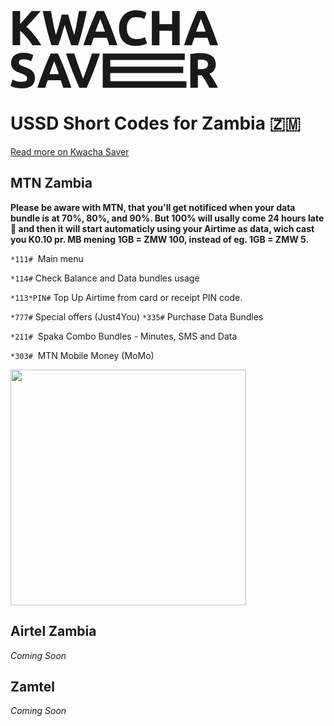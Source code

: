 <a href="https://kwacha.webflow.io?from=github.com" target="_blank" alt="Kwacha Saver 🇿🇲">
<svg width="332" height="125" viewBox="0 0 332 125" fill="none" xmlns="http://www.w3.org/2000/svg">
<path d="M35.0289 55.9462C33.9439 54.1576 32.6523 52.2375 31.154 50.1859C29.7073 48.0817 28.1057 46.0037 26.3491 43.9521C24.6441 41.8479 22.8616 39.8489 21.0017 37.955C19.1417 36.0086 17.2817 34.2989 15.4218 32.826V55.9462H3.33203V1.26254H15.4218V21.9366C18.5734 18.5698 21.725 15.0715 24.8766 11.4418C28.0798 7.75935 31.0506 4.36628 33.7889 1.26254H48.1261C44.4578 5.68142 40.7638 9.94249 37.0438 14.0457C33.3756 18.149 29.5007 22.2785 25.4191 26.4344C29.7073 30.0642 33.8406 34.3779 37.8188 39.3754C41.8487 44.373 45.6978 49.8966 49.3661 55.9462H35.0289Z" fill="currentColor"/>
<path d="M92.3462 7.10178C92.9662 9.25861 93.6378 11.7048 94.3611 14.4403C95.1361 17.1232 95.9369 19.9113 96.7636 22.8046C97.6419 25.6979 98.5202 28.5912 99.3985 31.4845C100.277 34.3779 101.129 37.0607 101.956 39.5332C102.628 36.8503 103.299 33.9307 103.971 30.7744C104.694 27.618 105.366 24.3565 105.986 20.9897C106.606 17.6229 107.2 14.2825 107.768 10.9683C108.388 7.60153 108.957 4.36628 109.473 1.26254H122.028C120.22 10.4159 118.127 19.7009 115.751 29.1173C113.426 38.5337 110.894 47.4767 108.156 55.9462H97.0736C95.2653 50.8961 93.5087 45.6092 91.8037 40.0856C90.0987 34.5094 88.4196 28.9332 86.7663 23.357C85.113 28.9332 83.4597 34.5094 81.8064 40.0856C80.1531 45.6092 78.4223 50.8961 76.614 55.9462H65.5317C62.7935 47.4767 60.236 38.5337 57.8594 29.1173C55.5345 19.7009 53.4678 10.4159 51.6595 1.26254H64.7568C65.2734 4.36628 65.8417 7.60153 66.4617 10.9683C67.0817 14.2825 67.7275 17.6229 68.3992 20.9897C69.0708 24.3565 69.7425 27.618 70.4141 30.7744C71.1375 33.9307 71.8608 36.8503 72.5841 39.5332C73.5141 36.9555 74.4182 34.22 75.2965 31.3267C76.1749 28.4334 77.0273 25.5401 77.854 22.6468C78.6806 19.7535 79.4298 16.9654 80.1014 14.2825C80.8248 11.5996 81.4706 9.20601 82.0389 7.10178H92.3462Z" fill="currentColor"/>
<path d="M158.006 55.9462C157.438 54.0524 156.792 52.106 156.069 50.107C155.397 48.108 154.725 46.1089 154.054 44.1099H133.129C132.457 46.1089 131.76 48.108 131.037 50.107C130.365 52.106 129.745 54.0524 129.177 55.9462H116.622C118.637 50.0544 120.549 44.6097 122.357 39.6121C124.165 34.6146 125.922 29.9064 127.627 25.4875C129.383 21.0686 131.088 16.8864 132.742 12.941C134.447 8.94298 136.203 5.05015 138.012 1.26254H149.559C151.315 5.05015 153.046 8.94298 154.751 12.941C156.456 16.8864 158.161 21.0686 159.866 25.4875C161.623 29.9064 163.405 34.6146 165.213 39.6121C167.022 44.6097 168.933 50.0544 170.948 55.9462H158.006ZM143.514 13.6512C143.256 14.4403 142.868 15.5187 142.351 16.8864C141.835 18.2542 141.241 19.8324 140.569 21.621C139.897 23.4096 139.148 25.3823 138.322 27.5391C137.547 29.6959 136.746 31.958 135.919 34.3253H151.186C150.36 31.958 149.559 29.6959 148.784 27.5391C148.009 25.3823 147.26 23.4096 146.536 21.621C145.865 19.8324 145.271 18.2542 144.754 16.8864C144.237 15.5187 143.824 14.4403 143.514 13.6512Z" fill="currentColor"/>
<path d="M200.422 57.0509C191.69 57.0509 185.026 54.5785 180.427 49.6335C175.881 44.6886 173.607 37.6657 173.607 28.5649C173.607 24.0408 174.305 20.0165 175.7 16.4919C177.095 12.9147 179.007 9.91619 181.435 7.49632C183.863 5.02385 186.756 3.15635 190.115 1.89381C193.473 0.63127 197.115 0 201.042 0C203.315 0 205.382 0.18412 207.242 0.552362C209.102 0.867996 210.729 1.26254 212.124 1.73599C213.519 2.15684 214.682 2.60399 215.612 3.07744C216.542 3.55089 217.213 3.91913 217.627 4.18216L214.139 14.1246C212.486 13.2303 210.548 12.4676 208.327 11.8363C206.157 11.205 203.677 10.8894 200.887 10.8894C199.027 10.8894 197.193 11.205 195.385 11.8363C193.628 12.4676 192.052 13.4934 190.657 14.9137C189.314 16.2815 188.229 18.0701 187.402 20.2795C186.576 22.489 186.162 25.1719 186.162 28.3282C186.162 30.8533 186.421 33.2205 186.937 35.43C187.506 37.5868 188.384 39.4543 189.572 41.0325C190.812 42.6107 192.414 43.8732 194.377 44.8201C196.34 45.7144 198.717 46.1615 201.507 46.1615C203.264 46.1615 204.839 46.0563 206.234 45.8459C207.629 45.6355 208.869 45.3988 209.954 45.1357C211.039 44.8201 211.995 44.4782 212.822 44.1099C213.648 43.7417 214.397 43.3997 215.069 43.0841L218.402 52.9477C216.697 53.9998 214.294 54.9467 211.194 55.7884C208.094 56.6301 204.504 57.0509 200.422 57.0509Z" fill="currentColor"/>
<path d="M258.58 1.26254H270.669V55.9462H258.58V32.7471H238.275V55.9462H226.185V1.26254H238.275V22.1733H258.58V1.26254Z" fill="currentColor"/>
<path d="M319.057 55.9462C318.489 54.0524 317.843 52.106 317.12 50.107C316.448 48.108 315.777 46.1089 315.105 44.1099H294.18C293.509 46.1089 292.811 48.108 292.088 50.107C291.416 52.106 290.796 54.0524 290.228 55.9462H277.673C279.688 50.0544 281.6 44.6097 283.408 39.6121C285.216 34.6146 286.973 29.9064 288.678 25.4875C290.435 21.0686 292.14 16.8864 293.793 12.941C295.498 8.94298 297.255 5.05015 299.063 1.26254H310.61C312.367 5.05015 314.098 8.94298 315.802 12.941C317.507 16.8864 319.212 21.0686 320.917 25.4875C322.674 29.9064 324.456 34.6146 326.265 39.6121C328.073 44.6097 329.985 50.0544 332 55.9462H319.057ZM304.565 13.6512C304.307 14.4403 303.919 15.5187 303.403 16.8864C302.886 18.2542 302.292 19.8324 301.62 21.621C300.949 23.4096 300.199 25.3823 299.373 27.5391C298.598 29.6959 297.797 31.958 296.97 34.3253H312.238C311.411 31.958 310.61 29.6959 309.835 27.5391C309.06 25.3823 308.311 23.4096 307.588 21.621C306.916 19.8324 306.322 18.2542 305.805 16.8864C305.288 15.5187 304.875 14.4403 304.565 13.6512Z" fill="currentColor"/>
<path d="M17.9796 114.505C19.6846 114.505 21.0796 114.374 22.1645 114.111C23.3012 113.795 24.2053 113.4 24.877 112.927C25.5486 112.401 26.0136 111.796 26.272 111.112C26.5303 110.428 26.6594 109.665 26.6594 108.824C26.6594 107.035 25.8328 105.562 24.1795 104.405C22.5262 103.195 19.6846 101.906 15.6547 100.538C13.898 99.9071 12.1414 99.1969 10.3848 98.4078C8.62816 97.5661 7.05235 96.5403 5.65738 95.3304C4.26241 94.0679 3.12577 92.5686 2.24745 90.8326C1.36914 89.044 0.929981 86.8872 0.929981 84.3621C0.929981 81.837 1.39497 79.575 2.32495 77.576C3.25493 75.5243 4.5724 73.7883 6.27737 72.368C7.98233 70.9476 10.049 69.8692 12.4772 69.1327C14.9055 68.3436 17.6438 67.9491 20.6921 67.9491C24.3087 67.9491 27.4344 68.3436 30.0694 69.1327C32.7043 69.9218 34.8743 70.7898 36.5792 71.7367L33.0918 81.4425C31.5935 80.6534 29.9144 79.9695 28.0544 79.3908C26.2461 78.7596 24.0503 78.4439 21.4671 78.4439C18.5738 78.4439 16.4813 78.8648 15.1897 79.7065C13.9497 80.4956 13.3297 81.7318 13.3297 83.4152C13.3297 84.4147 13.5622 85.2564 14.0272 85.9403C14.4922 86.6241 15.138 87.2554 15.9647 87.8341C16.843 88.3601 17.8246 88.8599 18.9096 89.3333C20.0463 89.7542 21.2862 90.2013 22.6295 90.6748C25.4195 91.7269 27.8478 92.779 29.9144 93.8311C31.981 94.8306 33.686 96.0143 35.0293 97.382C36.4242 98.7498 37.4576 100.354 38.1292 102.195C38.8009 104.037 39.1367 106.272 39.1367 108.903C39.1367 114.005 37.3801 117.977 33.8668 120.818C30.3535 123.606 25.0578 125 17.9796 125C15.603 125 13.4589 124.842 11.5473 124.527C9.63563 124.264 7.93067 123.922 6.43237 123.501C4.98573 123.08 3.71992 122.633 2.63495 122.159C1.60163 121.686 0.723318 121.239 0 120.818L3.40993 111.033C5.01156 111.928 6.97486 112.743 9.29981 113.479C11.6764 114.163 14.5697 114.505 17.9796 114.505Z" fill="currentColor"/>
<path d="M84.3982 123.895C83.8298 122.002 83.184 120.055 82.4607 118.056C81.7891 116.057 81.1174 114.058 80.4458 112.059H59.5212C58.8495 114.058 58.152 116.057 57.4287 118.056C56.7571 120.055 56.1371 122.002 55.5688 123.895H43.014C45.029 118.003 46.9406 112.559 48.7489 107.561C50.5572 102.564 52.3138 97.8555 54.0188 93.4366C55.7754 89.0177 57.4804 84.8355 59.1337 80.8901C60.8387 76.8921 62.5953 72.9992 64.4036 69.2116H75.9508C77.7075 72.9992 79.4383 76.8921 81.1432 80.8901C82.8482 84.8355 84.5532 89.0177 86.2581 93.4366C88.0148 97.8555 89.7972 102.564 91.6055 107.561C93.4138 112.559 95.3254 118.003 97.3404 123.895H84.3982ZM69.906 81.6003C69.6476 82.3894 69.2602 83.4678 68.7435 84.8355C68.2268 86.2033 67.6327 87.7815 66.961 89.5701C66.2894 91.3587 65.5402 93.3314 64.7136 95.4882C63.9386 97.645 63.1378 99.9071 62.3111 102.274H77.5783C76.7517 99.9071 75.9508 97.645 75.1759 95.4882C74.4009 93.3314 73.6517 91.3587 72.9284 89.5701C72.2568 87.7815 71.6626 86.2033 71.1459 84.8355C70.6293 83.4678 70.216 82.3894 69.906 81.6003Z" fill="currentColor"/>
<path d="M110.182 123.895C108.064 119.319 105.971 114.558 103.905 109.613C101.838 104.668 99.8748 99.7756 98.0149 94.9358C96.1549 90.0961 94.4241 85.4668 92.8225 81.0479C91.2725 76.629 89.9292 72.6836 88.7926 69.2116H102.122C103.156 72.368 104.266 75.7874 105.455 79.4698C106.695 83.0996 107.935 86.7293 109.175 90.3591C110.466 93.9889 111.706 97.4609 112.895 100.775C114.083 104.089 115.194 106.956 116.227 109.376C117.209 106.956 118.294 104.089 119.482 100.775C120.722 97.4609 121.962 93.9889 123.202 90.3591C124.493 86.7293 125.733 83.0996 126.922 79.4698C128.162 75.7874 129.298 72.368 130.332 69.2116H143.196C142.008 72.6836 140.639 76.629 139.089 81.0479C137.539 85.4668 135.834 90.0961 133.974 94.9358C132.114 99.7756 130.151 104.668 128.084 109.613C126.018 114.558 123.925 119.319 121.807 123.895H110.182Z" fill="currentColor"/>
<path d="M303.438 68.5804C311.498 68.5804 317.672 70.0533 321.96 72.9992C326.249 75.8926 328.393 80.4167 328.393 86.5715C328.393 90.4118 327.514 93.5418 325.758 95.9617C324.053 98.3289 321.573 100.196 318.318 101.564C319.403 102.932 320.54 104.51 321.728 106.299C322.916 108.035 324.079 109.876 325.215 111.822C326.404 113.716 327.54 115.715 328.625 117.819C329.71 119.871 330.718 121.896 331.648 123.895H318.085C317.104 122.107 316.096 120.292 315.063 118.451C314.081 116.609 313.048 114.821 311.963 113.085C310.93 111.349 309.897 109.718 308.863 108.192C307.83 106.614 306.797 105.194 305.763 103.931H299.796V123.895H287.706V70.0007C290.341 69.4747 293.054 69.1064 295.843 68.896C298.685 68.6856 301.217 68.5804 303.438 68.5804ZM304.136 79.0752C303.257 79.0752 302.457 79.1015 301.733 79.1541C301.062 79.2067 300.416 79.2593 299.796 79.3119V94.1468H303.206C307.752 94.1468 311.007 93.5681 312.971 92.4108C314.934 91.2534 315.916 89.2807 315.916 86.4926C315.916 83.8097 314.908 81.9159 312.893 80.8112C310.93 79.6539 308.011 79.0752 304.136 79.0752Z" fill="currentColor"/>
<path d="M147.566 123.895V69.2117L278.88 69.2117V79.5487H159.656V90.2803H276.346V100.381H159.656V113.558H281.415V123.895H147.566Z" fill="currentColor"/>
</svg>

</a>

# USSD Short Codes for Zambia 🇿🇲

[Read more on Kwacha Saver](https://kwacha.webflow.io)

## MTN Zambia

**Please be aware with MTN, that you'll get notificed when your data bundle is at 70%, 80%, and 90%. But 100% will usally come 24 hours late 🤔 and then it will start automaticly using your Airtime as data, wich cast you K0.10 pr. MB mening 1GB = ZMW 100, instead of eg. 1GB = ZMW 5.**
  
  
  
``*111#``  Main menu

``*114#``  Check Balance and Data bundles usage

``*113*PIN#``  Top Up Airtime from card or receipt PIN code.

``*777#``  Special offers (Just4You)
``*335#``  Purchase Data Bundles

``*211#``  Spaka Combo Bundles - Minutes, SMS and Data

``*303#``  MTN Mobile Money (MoMo)

<a href="https://kwacha.vejnoe.dk/ussd/MTN.vcf" target="_blank"><img src="https://kwacha.vejnoe.dk/ussd/mtn-vcard-download-button.png" width="377"></a>

## Airtel Zambia

_Coming Soon_

## Zamtel

_Coming Soon_
